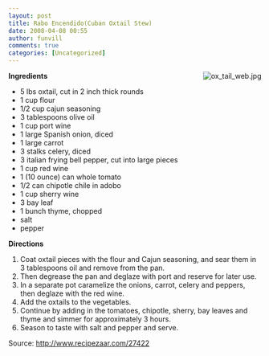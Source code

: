 ```yaml
---
layout: post
title: Rabo Encendido(Cuban Oxtail Stew)
date: 2008-04-08 00:55
author: funvill
comments: true
categories: [Uncategorized]
---
```

<img src="http://blog.abluestar.com/public/uploads/2008/04/ox_tail_web.jpg" alt="ox_tail_web.jpg" align="right" /><strong>Ingredients</strong>
<ul>
	<li> 5 lbs oxtail, cut in 2 inch thick rounds</li>
	<li> 1 cup flour</li>
	<li> 1/2 cup cajun seasoning</li>
	<li> 3 tablespoons olive oil</li>
	<li> 1 cup port wine</li>
	<li> 1 large Spanish onion, diced</li>
	<li> 1 large carrot</li>
	<li> 3 stalks celery, diced</li>
	<li> 3 italian frying bell pepper, cut into large pieces</li>
	<li> 1 cup red wine</li>
	<li> 1 (10 ounce) can whole tomato</li>
	<li> 1/2 can chipotle chile in adobo</li>
	<li> 1 cup sherry wine</li>
	<li> 3 bay leaf</li>
	<li> 1 bunch thyme, chopped</li>
	<li> salt</li>
	<li> pepper</li>
</ul>
<strong>Directions</strong>
<ol>
	<li>Coat oxtail pieces with the flour and Cajun seasoning, and sear them in 3 tablespoons oil and remove from the pan.</li>
	<li>Then degrease the pan and deglaze with port and reserve for later use.</li>
	<li>In a separate pot caramelize the onions, carrot, celery and peppers, then deglaze with the red wine.</li>
	<li>Add the oxtails to the vegetables.</li>
	<li>Continue by adding in the tomatoes, chipotle, sherry, bay leaves and thyme and simmer for approximately 3 hours.</li>
	<li>Season to taste with salt and pepper and serve.</li>
</ol>
Source: <a href="http://www.recipezaar.com/27422">http://www.recipezaar.com/27422</a>
